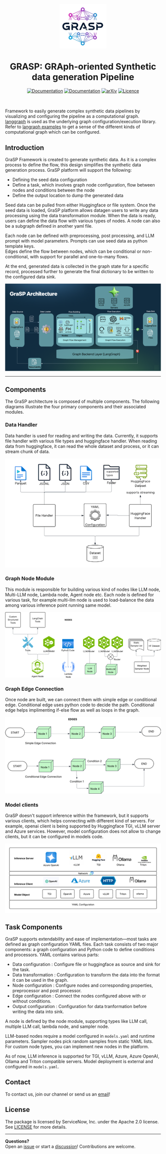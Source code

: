 <div align="center">
  <img width=30% src="https://raw.githubusercontent.com/ServiceNow/GraSP/refs/heads/main/docs/resources/images/grasp_logo.png">

  <h1>GRASP: GRAph-oriented Synthetic data generation Pipeline</h1>

<a href="https://github.com/ServiceNow/GraSP/releases">
    <img alt="Documentation" src="https://img.shields.io/github/v/release/ServiceNow/GraSP?logo=bookstack&logoColor=white"/></a>
<a href="https://servicenow.github.io/GraSP">
    <img alt="Documentation" src="https://img.shields.io/badge/MkDocs-Documentation-green.svg"/></a>
<a href="http://arxiv.org/abs/2508.15432">
    <img src="https://img.shields.io/badge/arXiv-2508.15432-B31B1B.svg" alt="arXiv"></a>
<a href="LICENSE">
    <img alt="Licence" src="https://img.shields.io/badge/License-Apache%202.0-blue.svg"/></a>

<br>
<br>
<br>
</div>


Framework to easily generate complex synthetic data pipelines by visualizing and configuring the pipeline as a
computational graph. [langgraph](https://python.langchain.com/docs/langgraph/) is used as the underlying graph
configuration/execution library. Refer
to [langraph examples](https://github.com/langchain-ai/langgraph/tree/main/examples) to get a sense of the different
kinds of computational graph which can be configured.
<br>
<be>

## Introduction

GraSP Framework is created to generate synthetic data. As it is a complex process to define the flow, this design simplifies the synthetic data generation process. GraSP platform will support the following:
- Defining the seed data configuration
- Define a task, which involves graph node configuration, flow between nodes and conditions between the node
- Define the output location to dump the generated data

Seed data can be pulled from either Huggingface or file system. Once the seed data is loaded, GraSP platform allows datagen users to write any data processing using the data transformation module. When the data is ready, users can define the data flow with various types of nodes. A node can also be a subgraph defined in another yaml file.

Each node can be defined with preprocessing, post processing, and LLM prompt with model parameters. Prompts can use seed data as python template keys.  
Edges define the flow between nodes, which can be conditional or non-conditional, with support for parallel and one-to-many flows.

At the end, generated data is collected in the graph state for a specific record, processed further to generate the final dictionary to be written to the configured data sink.

![GraspFramework](https://raw.githubusercontent.com/ServiceNow/GraSP/refs/heads/main/docs/resources/images/grasp_architecture.png)

---

## Components
The GraSP architecture is composed of multiple components. The following diagrams illustrate the four primary components and their associated modules.

### Data Handler
Data handler is used for reading and writing the data. Currently, it supports file handler with various file types and huggingface handler.
When reading data from huggingface, it can read the whole dataset and process, or it can stream chunk of data.

![DataHandler](https://raw.githubusercontent.com/ServiceNow/GraSP/refs/heads/main/docs/resources/images/component_data_handler.png)

### Graph Node Module
This module is responsible for building various kind of nodes like LLM node, Multi-LLM node, Lambda node, Agent node etc.
Each node is defined for various task, for example multi-llm node is used to load-balance the data among various inference point running same model.

![Nodes](https://raw.githubusercontent.com/ServiceNow/GraSP/refs/heads/main/docs/resources/images/component_nodes.png)

### Graph Edge Connection
Once node are built, we can connect them with simple edge or conditional edge.
Conditional edge uses python code to decide the path. Conditional edge helps implimenting if-else flow as well as loops in the graph.

![Edges](https://raw.githubusercontent.com/ServiceNow/GraSP/refs/heads/main/docs/resources/images/component_edges.png)

### Model clients
GraSP doesn't support inference within the framework, but it supports various clients, which helps connecting with different kind of servers.
For example, openai client is being supported by Huggingface TGI, vLLM server and Azure services. However, model configuration does not allow to change clients, but it can be configured in models code.

![ModelClient](https://raw.githubusercontent.com/ServiceNow/GraSP/refs/heads/main/docs/resources/images/component_model_client.png)

## Task Components

GraSP supports extendability and ease of implementation—most tasks are defined as graph configuration YAML files. Each task consists of two major components: a graph configuration and Python code to define conditions and processors.
YAML contains various parts:
* Data configuration : Configure file or huggingface as source and sink for the task.
* Data transformation : Configuration to transform the data into the format it can be used in the graph.
* Node configuration : Configure nodes and corresponding properties, preprocessor and post processor.
* Edge configuration : Connect the nodes configured above with or without conditions. 
* Output configuration : Configuration for data tranformation before writing the data into sink.

A node is defined by the node module, supporting types like LLM call, multiple LLM call, lambda node, and sampler node.  

LLM-based nodes require a model configured in `models.yaml` and runtime parameters. Sampler nodes pick random samples from static YAML lists. For custom node types, you can implement new nodes in the platform.

As of now, LLM inference is supported for TGI, vLLM, Azure, Azure OpenAI, Ollama and Triton compatible servers. Model deployment is external and configured in `models.yaml`.

<!-- ![GraspComponents](https://raw.githubusercontent.com/ServiceNow/GraSP/refs/heads/main/docs/resources/images/grasp_usecase2framework.png) -->


## Contact

To contact us, join our channel or send us an [email](mailto:grasp_team@servicenow.com)!

## License

The package is licensed by ServiceNow, Inc. under the Apache 2.0 license. See [LICENSE](LICENSE) for more details.

---

**Questions?**  
Open an [issue](https://github.com/ServiceNow/GraSP/issues) or start a [discussion](https://github.com/ServiceNow/GraSP/discussions)! Contributions are welcome.
